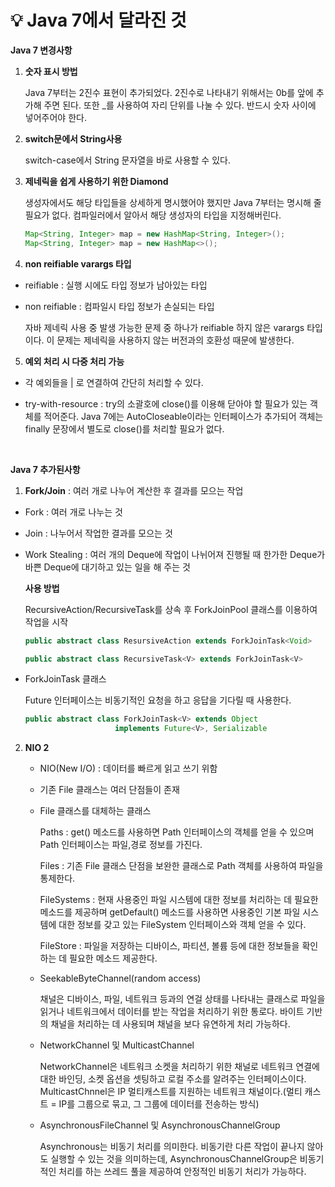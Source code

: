 # 💡 **Java 7에서 달라진 것**

**Java 7 변경사항**

1. **숫자 표시 방법**

    Java 7부터는 2진수 표현이 추가되었다. 2진수로 나타내기 위해서는 0b를 앞에 추가해 주면 된다. 또한 _를 사용하여 자리 단위를 나눌 수 있다. 반드시 숫자 사이에 넣어주어야 한다.

2. **switch문에서 String사용**

    switch-case에서 String 문자열을 바로 사용할 수 있다.

3. **제네릭을 쉽게 사용하기 위한 Diamond**

    생성자에서도 해당 타입들을 상세하게 명시했어야 했지만 Java 7부터는 명시해 줄 필요가 없다. 컴파일러에서 알아서 해당 생성자의 타입을 지정해버린다.

    ```java
    Map<String, Integer> map = new HashMap<String, Integer>();
    Map<String, Integer> map = new HashMap<>();
    ```

4. **non reifiable varargs 타입**

  - reifiable : 실행 시에도 타입 정보가 남아있는 타입
  - non reifiable : 컴파일시 타입 정보가 손실되는 타입

    자바 제네릭 사용 중 발생 가능한 문제 중 하나가 reifiable 하지 않은 varargs 타입이다. 이 문제는 제네릭을 사용하지 않는 버전과의 호환성 때문에 발생한다.

5. **예외 처리 시 다중 처리 가능**

  - 각 예외들을 | 로 연결하여 간단히 처리할 수 있다.

  - try-with-resource : try의 소괄호에 close()를 이용해 닫아야 할 필요가 있는 객체를 적어준다. Java 7에는 AutoCloseable이라는 인터페이스가 추가되어 객체는 finally 문장에서 별도로 close()를 처리할 필요가 없다.

<br>


**Java 7 추가된사항**

1. **Fork/Join** : 여러 개로 나누어 계산한 후 결과를 모으는 작업

  - Fork : 여러 개로 나누는 것
  - Join : 나누어서 작업한 결과를 모으는 것
  - Work Stealing : 여러 개의 Deque에 작업이 나뉘어져 진행될 때 한가한 Deque가 바쁜 Deque에 대기하고 있는 일을 해 주는 것

    **사용 방법**

    RecursiveAction/RecursiveTask를 상속 후 ForkJoinPool 클래스를 이용하여 작업을 시작

    ```java
    public abstract class ResursiveAction extends ForkJoinTask<Void>
    ```
    ```java
    public abstract class RecursiveTask<V> extends ForkJoinTask<V>
    ```

  - ForkJoinTask 클래스

    Future 인터페이스는 비동기적인 요청을 하고 응답을 기다릴 때 사용한다.

    ```java
    public abstract class ForkJoinTask<V> extends Object 
                        implements Future<V>, Serializable
    ```

2. **NIO 2**

    - NIO(New I/O) : 데이터를 빠르게 읽고 쓰기 위함
    - 기존 File 클래스는 여러 단점들이 존재

    - File 클래스를 대체하는 클래스

      Paths : get() 메소드를 사용하면 Path 인터페이스의 객체를 얻을 수 있으며 Path 인터페이스는 파일,경로 정보를 가진다.

      Files : 기존 File 클래스 단점을 보완한 클래스로 Path 객체를 사용하여 파일을 통제한다.

      FileSystems : 현재 사용중인 파일 시스템에 대한 정보를 처리하는 데 필요한 메소드를 제공하며 getDefault() 메소드를 사용하면 사용중인 기본 파일 시스템에 대한 정보를 갖고 있는 FileSystem 인터페이스와 객체 얻을 수 있다.

      FileStore : 파일을 저장하는 디바이스, 파티션, 볼륨 등에 대한 정보들을 확인하는 데 필요한 메소드 제공한다.

    - SeekableByteChannel(random access)

      채널은 디바이스, 파일, 네트워크 등과의 연걸 상태를 나타내는 클래스로 파일을 읽거나 네트워크에서 데이터를 받는 작업을 처리하기 위한 통로다. 바이트 기반의 채널을 처리하는 데 사용되며 채널을 보다 유연하게 처리 가능하다.

    - NetworkChannel 및 MulticastChannel

      NetworkChannel은 네트워크 소켓을 처리하기 위한 채널로 네트워크 연결에 대한 바인딩, 소켓 옵션을 셋팅하고 로컬 주소를 알려주는 인터페이스이다. MulticastChnnel은 IP 멀티캐스트를 지원하는 네트워크 채널이다.(멀티 캐스트 = IP를 그룹으로 묶고, 그 그룹에 데이터를 전송하는 방식)

    - AsynchronousFileChannel 및 AsynchronousChannelGroup

      Asynchronous는 비동기 처리를 의미한다. 비동기란 다른 작업이 끝나지 않아도 실행할 수 있는 것을 의미하는데, AsynchronousChannelGroup은 비동기적인 처리를 하는 쓰레드 풀을 제공하여 안정적인 비동기 처리가 가능하다.
